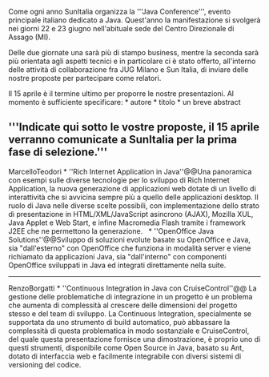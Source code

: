 Come ogni anno SunItalia organizza la '''Java Conference''', evento principale italiano dedicato a Java. Quest'anno la manifestazione si svolgerà nei giorni 22 e 23 giugno nell'abituale sede del Centro Direzionale di Assago (MI).

Delle due giornate una sarà più di stampo business, mentre la seconda sarà più orientata agli aspetti tecnici e in particolare ci è stato offerto, all'interno delle attività di collaborazione fra JUG Milano e Sun Italia, di inviare delle nostre proposte per partecipare come relatori.

Il 15 aprile è il termine ultimo per proporre le nostre presentazioni.
Al momento è sufficiente specificare:
	* autore
	* titolo
	* un breve abstract


'''Indicate qui sotto le vostre proposte, il 15 aprile verranno comunicate a SunItalia per la prima fase di selezione.'''
----
MarcelloTeodori
	* ''Rich Internet Application in Java''@@Una panoramica con esempi sulle diverse tecnologie per lo sviluppo di Rich Internet Application, la nuova generazione di applicazioni web dotate di un livello di interattività che si avvicina sempre più a quello delle applicazioni desktop. Il ruolo di Java nelle diverse scelte possibili, con implementazione dello strato di presentazione in HTML/XML/JavaScript asincrono (AJAX), Mozilla XUL, Java Applet e Web Start, e infine Macromedia Flash tramite i framework J2EE che ne permettono la generazione.  
	* ''OpenOffice Java Solutions''@@Sviluppo di soluzioni evolute basate su OpenOffice e Java, sia "dall'esterno" con OpenOffice che funziona in modalità server e viene richiamato da applicazioni Java, sia "dall'interno" con componenti OpenOffice sviluppati in Java ed integrati direttamente nella suite.

----
RenzoBorgatti
	* ''Continuous Integration in Java con CruiseControl''@@
La gestione delle problematiche di integrazione in un progetto è un problema che aumenta di complessità al crescere delle dimensioni del progetto stesso e del team di sviluppo. La Continuous Integration, specialmente se supportata da uno strumento di build automatico, può abbassare la complessità di questa problematica in modo sostanziale e CruiseControl, del quale questa presentazione fornisce una dimostrazione, è proprio uno di questi strumenti, disponibile come Open Source in Java, basato su Ant, dotato di interfaccia web e facilmente integrabile con diversi sistemi di versioning del codice.
